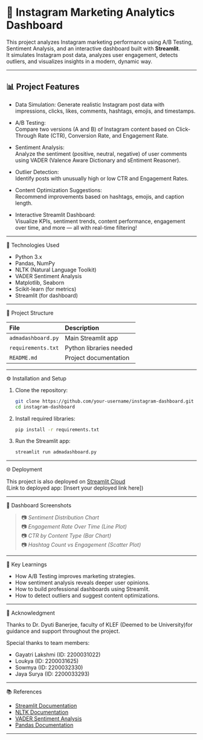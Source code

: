 # 📸 Instagram Marketing Analytics Dashboard

This project analyzes Instagram marketing performance using A/B Testing, Sentiment Analysis, and an interactive dashboard built with **Streamlit**.  
It simulates Instagram post data, analyzes user engagement, detects outliers, and visualizes insights in a modern, dynamic way.

---

## 📊 Project Features

- Data Simulation: 
  Generate realistic Instagram post data with impressions, clicks, likes, comments, hashtags, emojis, and timestamps.

- A/B Testing:  
  Compare two versions (A and B) of Instagram content based on Click-Through Rate (CTR), Conversion Rate, and Engagement Rate.

- Sentiment Analysis:  
  Analyze the sentiment (positive, neutral, negative) of user comments using VADER (Valence Aware Dictionary and sEntiment Reasoner).

- Outlier Detection:  
  Identify posts with unusually high or low CTR and Engagement Rates.

- Content Optimization Suggestions:  
  Recommend improvements based on hashtags, emojis, and caption length.

- Interactive Streamlit Dashboard:  
  Visualize KPIs, sentiment trends, content performance, engagement over time, and more — all with real-time filtering!

---

🚀 Technologies Used

- Python 3.x
- Pandas, NumPy
- NLTK (Natural Language Toolkit)
- VADER Sentiment Analysis
- Matplotlib, Seaborn
- Scikit-learn (for metrics)
- Streamlit (for dashboard)

---

📂 Project Structure

| File | Description |
|:-----|:------------|
| `admadashboard.py` | Main Streamlit app |
| `requirements.txt` | Python libraries needed |
| `README.md` | Project documentation |

---

⚙️ Installation and Setup

1. Clone the repository:
    ```bash
    git clone https://github.com/your-username/instagram-dashboard.git
    cd instagram-dashboard
    ```

2. Install required libraries:
    ```bash
    pip install -r requirements.txt
    ```

3. Run the Streamlit app:
    ```bash
    streamlit run admadashboard.py
    ```

---

🌐 Deployment

This project is also deployed on [Streamlit Cloud](https://streamlit.io/cloud)  
(Link to deployed app: [Insert your deployed link here])

---

📸 Dashboard Screenshots

> 📷 *Sentiment Distribution Chart*  
> 📷 *Engagement Rate Over Time (Line Plot)*  
> 📷 *CTR by Content Type (Bar Chart)*  
> 📷 *Hashtag Count vs Engagement (Scatter Plot)*

---

 🧠 Key Learnings

- How A/B Testing improves marketing strategies.
- How sentiment analysis reveals deeper user opinions.
- How to build professional dashboards using Streamlit.
- How to detect outliers and suggest content optimizations.

---

 🙏 Acknowledgment

Thanks to Dr. Dyuti Banerjee, faculty of KLEF (Deemed to be University)for guidance and support throughout the project.

Special thanks to team members:
- Gayatri Lakshmi (ID: 2200031022)
- Loukya (ID: 2200031625)
- Sowmya (ID: 2200032330)
- Jaya Surya (ID: 2200033293)

---

 📚 References

- [Streamlit Documentation](https://docs.streamlit.io/)
- [NLTK Documentation](https://www.nltk.org/)
- [VADER Sentiment Analysis](https://github.com/cjhutto/vaderSentiment)
- [Pandas Documentation](https://pandas.pydata.org/)

---

